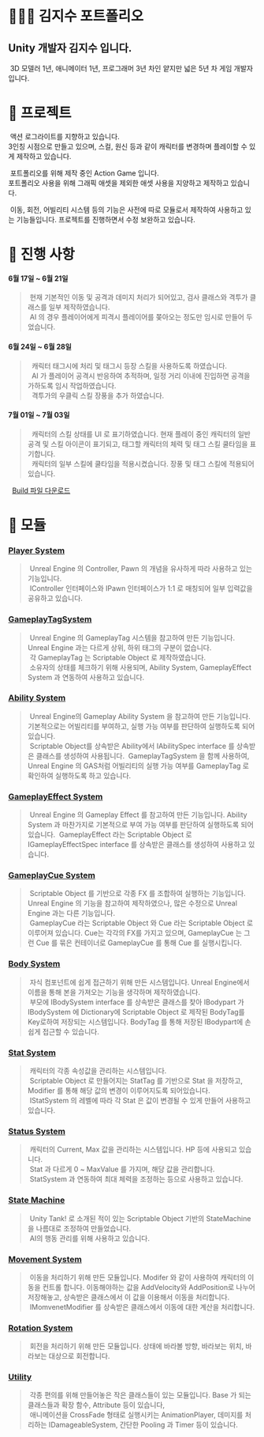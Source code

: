 # 👩🏻‍💻 김지수 포트폴리오

## Unity 개발자 김지수 입니다.
&nbsp;3D 모델러 1년, 애니메이터 1년, 프로그래머 3년 차인 얕지만 넓은 5년 차 게임 개발자 입니다.     

# 📝 프로젝트
&nbsp;액션 로그라이트를 지향하고 있습니다.   
3인칭 시점으로 만들고 있으며, 스컬, 원신 등과 같이 캐릭터를 변경하며 플레이할 수 있게 제작하고 있습니다.   

&nbsp;포트폴리오를 위해 제작 중인 Action Game 입니다.  
포트폴리오 사용을 위해 그래픽 애셋을 제외한 애셋 사용을 지양하고 제작하고 있습니다.    

&nbsp;이동, 회전, 어빌리티 시스템 등의 기능은 사전에 따로 모듈로서 제작하여 사용하고 있는 기능들입니다. 프로젝트를 진행하면서 수정 보완하고 있습니다.


# 📜 진행 사항
 #### 6월 17일 ~ 6월 21일
> &nbsp;현재 기본적인 이동 및 공격과 데미지 처리가 되어있고, 검사 클래스와 격투가 클래스를 일부 제작하였습니다.    
> &nbsp;AI 의 경우 플레이어에게 피격시 플레이어를 쫒아오는 정도만 임시로 만들어 두었습니다.    
#### 6월 24일 ~ 6월 28일
> &nbsp; 캐릭터 태그시에 처리 및 태그시 등장 스킬을 사용하도록 하였습니다.    
> &nbsp; AI 가 플레이어 공격시 반응하여 추적하며, 일정 거리 이내에 진입하면 공격을 가하도록 임시 작업하였습니다.    
> &nbsp; 격투가의 우클릭 스킬 장풍을 추가 하였습니다.
#### 7월 01일 ~ 7월 03일
> &nbsp;  캐릭터의 스킬 상태를 UI 로 표기하였습니다.  현재 플레이 중인 캐릭터의 일반 공격 및 스킬 아이콘이 표기되고, 태그할 캐릭터의 체력 및 태그 스킬 쿨타임을 표기합니다.   
> &nbsp;  캐릭터의 일부 스킬에 쿨타임을 적용시켰습니다. 장풍 및 태그 스킬에 적용되어있습니다.   

&nbsp; [Build 파일 다운로드](https://github.com/kimjisoo4/MyPlayerSystem)
 # 🔎 모듈

### [Player System](https://github.com/kimjisoo4/MyPlayerSystem)
> &nbsp;Unreal Engine 의 Controller, Pawn 의 개념을 유사하게 따라 사용하고 있는 기능입니다.  
> &nbsp;IController 인터페이스와 IPawn 인터페이스가 1:1 로 매칭되어 일부 입력값을 공유하고 있습니다.    

### [GameplayTagSystem](https://github.com/kimjisoo4/MyGameplayTagSystem)
> &nbsp;Unreal Engine 의 GameplayTag 시스템을 참고하여 만든 기능입니다. Unreal Engine 과는 다르게 상위, 하위 태그의 구분이 없습니다.    
> &nbsp;각 GameplayTag 는 Scriptable Object 로 제작하였습니다.    
> &nbsp;소유자의 상태를 체크하기 위해 사용되며, Ability System, GameplayEffect System 과 연동하여 사용하고 있습니다.    

### [Ability System](https://github.com/kimjisoo4/MyAbilitySystem)
> &nbsp;Unreal Engine의 Gameplay Ability System 을 참고하여 만든 기능입니다. 기본적으로는 어빌리티를 부여하고, 실행 가능 여부를 판단하여 실행하도록 되어 있습니다.    
> &nbsp;Scriptable Object를 상속받은 Ability에서 IAbilitySpec interface 를 상속받은 클래스를 생성하여 사용됩니다.
> &nbsp;GameplayTagSystem 을 함께 사용하여,  Unreal Engine 의 GAS처럼 어빌리티의 실행 가능 여부를 GameplayTag 로 확인하여 실행하도록 하고 있습니다.    
 
### [GameplayEffect System](https://github.com/kimjisoo4/MyGameplayEffectSystem)
> &nbsp;Unreal Engine 의 Gameplay Effect 를 참고하여 만든 기능입니다. Ability System 과 마찬가지로 기본적으로 부여 가능 여부를 판단하여 실행하도록 되어있습니다.
> &nbsp;GameplayEffect 라는 Scriptable Object 로 IGameplayEffectSpec interface 를 상속받은 클래스를 생성하여 사용하고 있습니다.    

### [GameplayCue System](https://github.com/kimjisoo4/MyGameplayCueSystem)
> &nbsp;Scriptable Object 를 기반으로 각종 FX 를 조합하여 실행하는 기능입니다. Unreal Engine 의 기능을 참고하여 제작하였으나, 많은 수정으로 Unreal Engine 과는 다른 기능입니다.   
> &nbsp;GameplayCue 라는 Scriptable Object 와 Cue 라는 Scriptable Object 로 이루어져 있습니다. Cue는 각각의 FX를 가지고 있으며, GameplayCue 는 그런 Cue 를 묶은 컨테이너로 GameplayCue 를 통해 Cue 를 실행시킵니다.     

### [Body System](https://github.com/kimjisoo4/MyBodySystem)
> &nbsp;자식 컴포넌트에 쉽게 접근하기 위해 만든 시스템입니다. Unreal Engine에서 이름을 통해 본을 가져오는 기능을 생각하며 제작하였습니다.    
> &nbsp;부모에 IBodySystem interface 를 상속받은 클래스를 찾아 IBodypart 가 IBodySystem 에 Dictionary에 Scriptable Object 로 제작된 BodyTag를 Key로하여 저장되는 시스템입니다. BodyTag 를 통해 저장된 IBodypart에 손쉽게 접근할 수 있습니다.    

### [Stat System](https://github.com/kimjisoo4/MyStatSystem)
> &nbsp;캐릭터의 각종 속성값을 관리하는 시스템입니다.     
> &nbsp;Scriptable Object 로 만들어지는 StatTag 를 기반으로 Stat 을 저장하고, Modifier 를 통해 해당 값의 변경이 이루어지도록 되어있습니다.    
> &nbsp;IStatSystem 의 레벨에 따라 각 Stat 은 값이 변경될 수 있게 만들어 사용하고 있습니다.    

### [Status System](https://github.com/kimjisoo4/MyStatusSystem)
> &nbsp;캐릭터의 Current, Max 값을 관리하는 시스템입니다. HP 등에 사용되고 있습니다.    
> &nbsp;Stat 과 다르게 0 ~ MaxValue 를 가지며, 해당 값을 관리합니다.     
> &nbsp;StatSystem 과 연동하여 최대 체력을 조정하는 등으로 사용하고 있습니다.    

### [State Machine](https://github.com/kimjisoo4/MyStateMachineSystem)
> &nbsp;Unity Tank! 로 소개된 적이 있는 Scriptable Object 기반의 StateMachine 을 나름대로 조정하여 만들었습니다.    
> &nbsp;AI의 행동 관리를 위해 사용하고 있습니다.    

### [Movement System](https://github.com/kimjisoo4/MyMovementSystem)
> &nbsp;이동을 처리하기 위해 만든 모듈입니다. Modifer 와 같이 사용하여 캐릭터의 이동을 컨트롤 합니다.  이동해야하는 값을 AddVelocity와 AddPosition로 나누어 저장해놓고, 상속받은 클래스에서 이 값을 이용해서 이동을 처리합니다.    
> &nbsp;IMomvenetModifier 를 상속받은 클래스에서 이동에 대한 계산을 처리합니다.    

### [Rotation System](https://github.com/kimjisoo4/MyRotationSystem)
> &nbsp;회전을 처리하기 위해 만든 모듈입니다. 상태에 바라볼 방향, 바라보는 위치, 바라보는 대상으로 회전합니다.     

### [Utility](https://github.com/kimjisoo4/MyUtilities)
> &nbsp;각종 편의를 위해 만들어놓은 작은 클래스들이 있는 모듈입니다.  Base 가 되는 클래스들과 확장 함수, Attribute 등이 있습니다,    
> &nbsp;애니메이션을 CrossFade 형태로 실행시키는 AnimationPlayer, 데미지를 처리하는 IDamageableSystem, 간단한 Pooling 과 Timer 등이 있습니다.
